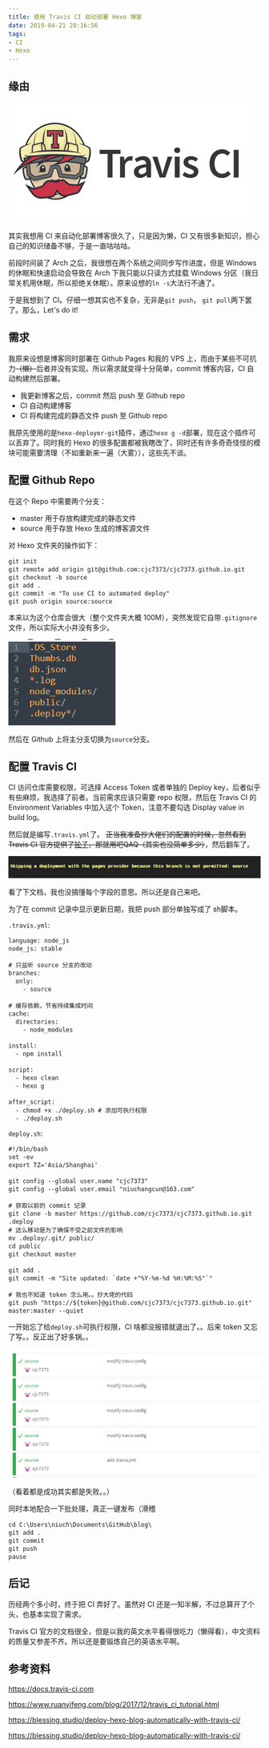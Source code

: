 ```yaml
---
title: 使用 Travis CI 自动部署 Hexo 博客
date: 2019-04-21 20:16:56
tags:
- CI
- Hexo
---
```


## 缘由
![bg2017121901](use-ci-auto-deploy-blog/bg2017121901.png)

其实我想用 CI 来自动化部署博客很久了，只是因为懒，CI 又有很多新知识，担心自己的知识储备不够，于是一直咕咕咕。

前段时间装了 Arch 之后，我很想在两个系统之间同步写作进度，但是 Windows 的休眠和快速启动会导致在 Arch 下我只能以只读方式挂载 Windows 分区（我日常关机用休眠，所以拒绝关休眠）。原来设想的`ln -s`大法行不通了。

于是我想到了 CI。仔细一想其实也不复杂，无非是`git push`， `git pull`两下罢了。那么，Let's do it!

<!-- more -->

## 需求

我原来设想是博客同时部署在 Github Pages 和我的 VPS 上，而由于某些不可抗力~~（懒）~~后者并没有实现。所以需求就变得十分简单，commit 博客内容，CI 自动构建然后部署。

* 我更新博客之后，commit 然后 push 至 Github repo
* CI 自动构建博客
* CI 将构建完成的静态文件 push 至 Github repo

我原先使用的是`hexo-deployer-git`插件，通过`hexo g -d`部署，现在这个插件可以丢弃了。同时我的 Hexo 的很多配置都被我瞎改了，同时还有许多奇奇怪怪的模块可能需要清理（不如重新来一遍（大雾）），这些先不谈。

## 配置 Github Repo

在这个 Repo 中需要两个分支：

- master 用于存放构建完成的静态文件
- source 用于存放 Hexo 生成的博客源文件

对 Hexo 文件夹的操作如下：

```
git init
git remote add origin git@github.com:cjc7373/cjc7373.github.io.git
git checkout -b source
git add .
git commit -m "To use CI to automated deploy"
git push origin source:source
```

本来以为这个仓库会很大（整个文件夹大概 100M），突然发现它自带`.gitignore`文件，所以实际大小并没有多少。

![1555835090941](use-ci-auto-deploy-blog/1555835090941.png)

然后在 Github 上将主分支切换为`source`分支。

## 配置 Travis CI

CI 访问仓库需要权限，可选择 Access Token 或者单独的 Deploy key，后者似乎有些麻烦，我选择了前者。当前需求应该只需要 repo 权限，然后在 Travis CI 的 Environment Variables 中加入这个 Token，注意不要勾选 Display value in build log。

然后就是编写`.travis.yml`了。 ~~正当我准备抄大佬们的配置的时候，忽然看到 Travis CI 官方提供了[轮子](https://docs.travis-ci.com/user/deployment/pages/)，那就用吧QAQ（其实也没简单多少）~~，然后翻车了。

![1555837683039](use-ci-auto-deploy-blog/1555837683039.png)

看了下文档，我也没搞懂每个字段的意思。所以还是自己来吧。

为了在 commit 记录中显示更新日期，我把 push 部分单独写成了 sh脚本。

`.travis.yml`:

```
language: node_js
node_js: stable

# 只监听 source 分支的改动
branches:
  only:
    - source

# 缓存依赖，节省持续集成时间
cache:
  directories:
    - node_modules

install:
  - npm install

script:
  - hexo clean
  - hexo g

after_script:
  - chmod +x ./deploy.sh # 添加可执行权限
  - ./deploy.sh
```

`deploy.sh`:

```
#!/bin/bash
set -ev
export TZ='Asia/Shanghai'

git config --global user.name "cjc7373"
git config --global user.email "niuchangcun@163.com"

# 获取以前的 commit 记录
git clone -b master https://github.com/cjc7373/cjc7373.github.io.git .deploy
# 这么移动是为了确保不受之前文件的影响
mv .deploy/.git/ public/
cd public
git checkout master

git add .
git commit -m "Site updated: `date +"%Y-%m-%d %H:%M:%S"`"

# 我也不知道 token 怎么用。。抄大佬的代码
git push "https://${token}@github.com/cjc7373/cjc7373.github.io.git" master:master --quiet
```

一开始忘了给`deploy.sh`可执行权限，CI 啥都没报错就退出了。。后来 token 又忘了写。。反正出了好多锅。。

![1555840082905](use-ci-auto-deploy-blog/1555840082905.png)

（看着都是成功其实都是失败。。）

同时本地配合一下批处理，真正一键发布（滑稽

```
cd C:\Users\niuch\Documents\GitHub\blog\
git add .
git commit
git push
pause
```



## 后记

历经两个多小时，终于把 CI 弄好了。虽然对 CI 还是一知半解，不过总算开了个头，也基本实现了需求。

Travis CI 官方的文档很全，但是以我的英文水平看得很吃力（懒得看），中文资料的质量又参差不齐。所以还是要锻炼自己的英语水平啊。

## 参考资料

https://docs.travis-ci.com

https://www.ruanyifeng.com/blog/2017/12/travis_ci_tutorial.html

https://blessing.studio/deploy-hexo-blog-automatically-with-travis-ci/

https://blessing.studio/deploy-hexo-blog-automatically-with-travis-ci/



